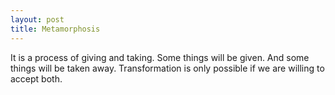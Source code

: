 ```yaml
---
layout: post
title: Metamorphosis
---
```


It is a process of giving and taking. Some things will be given. And some things will be taken away. Transformation is only possible if we are willing to accept both.
